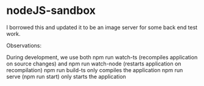 # nodeJS-sandbox

I borrowed this and updated it to be an image server for some back end test work.

Observations:

During development, we use both npm run watch-ts (recompiles application on source changes) and npm run watch-node (restarts application on recompilation)
npm run build-ts only compiles the application
npm run serve (npm run start) only starts the application
